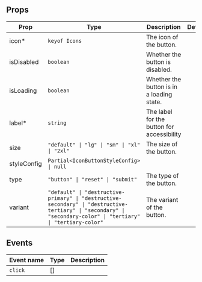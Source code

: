 <!-- This file is automatically generated, do not edit manually. -->

<script setup>
import AppIconButtonPlayground from './AppIconButtonPlayground.vue'
</script>

<AppIconButtonPlayground />

## Props

| Prop | Type | Description | Default |
| ---- | ---- | ----------- | ------- |
| icon* | `keyof Icons` | The icon of the button. |  |
| isDisabled | `boolean` | Whether the button is disabled. |  |
| isLoading | `boolean` | Whether the button is in a loading state. |  |
| label* | `string` | The label for the button for accessibility |  |
| size | `"default" \| "lg" \| "sm" \| "xl" \| "2xl"` | The size of the button. |  |
| styleConfig | `Partial<IconButtonStyleConfig> \| null` |  |  |
| type | `"button" \| "reset" \| "submit"` | The type of the button. |  |
| variant | `"default" \| "destructive-primary" \| "destructive-secondary" \| "destructive-tertiary" \| "secondary" \| "secondary-color" \| "tertiary" \| "tertiary-color"` | The variant of the button. |  |


## Events

| Event name | Type | Description |
| ---------- | ---- | ----------- |
| `click` | [] |  |

